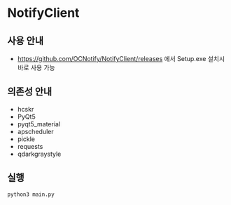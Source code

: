 # NotifyClient
## 사용 안내
- https://github.com/OCNotify/NotifyClient/releases 에서 Setup.exe 설치시 바로 사용 가능

## 의존성 안내
- hcskr
- PyQt5
- pyqt5_material
- apscheduler
- pickle
- requests
- qdarkgraystyle

## 실행
```shell
python3 main.py
```

